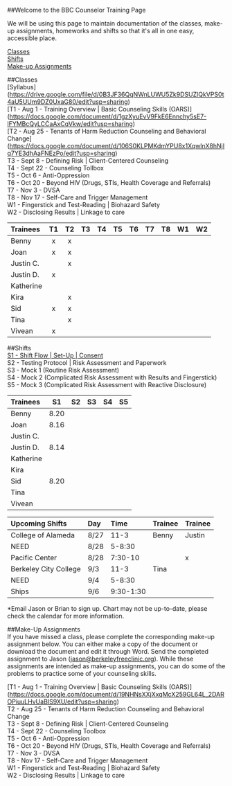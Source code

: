 ##Welcome to the BBC Counselor Training Page

We will be using this page to maintain documentation of the classes, make-up assignments, homeworks and shifts so that it's all in one easy, accessible place.

[Classes](#classes)  
[Shifts](#shifts)  
[Make-up Assignments](#makeup)  

##<a name="classes"></a>Classes  
[Syllabus] (https://drive.google.com/file/d/0B3JF36QqNWnLUWU5Zk9DSUZlQkVPS0t4aU5UUm9DZ0UxaG80/edit?usp=sharing)  
[T1 - Aug 1 - Training Overview | Basic Counseling Skills (OARS)] (https://docs.google.com/document/d/1gzXyuEvV9FkE6Ennchy5sE7-lFYMBcQyLCCaAxCqVkw/edit?usp=sharing)  
[T2 - Aug 25 - Tenants of Harm Reduction Counseling and Behavioral Change] (https://docs.google.com/document/d/106S0KLPMKdmYPU8x1XqwlnX8hNjIq7YE3dhAaFNEzPo/edit?usp=sharing)  
T3 - Sept 8 - Defining Risk | Client-Centered Counseling  
T4 - Sept 22 - Counseling Tollbox  
T5 - Oct 6 - Anti-Oppression  
T6 - Oct 20 - Beyond HIV (Drugs, STIs, Health Coverage and Referrals)  
T7 - Nov 3 - DVSA  
T8 - Nov 17 - Self-Care and Trigger Management  
W1 - Fingerstick and Test-Reading | Biohazard Safety  
W2 - Disclosing Results | Linkage to care  

| Trainees | T1 | T2 | T3 | T4 | T5 | T6 | T7 | T8 | W1 | W2 |
| :----------------------- | :-: | :-: | :-: | :-: | :-: | :-: | :-: | :-: | :-: | :-: |
| Benny | x | x | | | | | | | | |
| Joan | x | x | | | | | | | | |
| Justin C. | | x | | | | | | | | |
| Justin D. | x | | | | | | | | | |
| Katherine | | | | | | | | | | |
| Kira | | x | | | | | | | | |
| Sid | x | x | | | | | | | | |
| Tina | | x | | | | | | | | |
| Vivean | x | | | | | | | | | |

##<a name="shifts"></a>Shifts  
[S1 - Shift Flow | Set-Up | Consent](https://docs.google.com/document/d/1ui0M1-V2GhTsbwLCvp_0OFWf6i_p6hWEDCc-gVEsdy0/edit?usp=sharing)  
S2 - Testing Protocol | Risk Assessment and Paperwork  
S3 - Mock 1 (Routine Risk Assessment)  
S4 - Mock 2 (Complicated Risk Assessment with Results and Fingerstick)  
S5 - Mock 3 (Complicated Risk Assessment with Reactive Disclosure)  

| Trainees | S1 | S2 | S3 | S4 | S5 |
| :----------------------- | :-----: | :-----: | :-----: | :-----: | :-----: |
| Benny | 8.20 | | | | |
| Joan | 8.16 | | | | |
| Justin C. | | | | | |
| Justin D. | 8.14 | | | | |
| Katherine | | | | | |
| Kira | | | | | |
| Sid | 8.20 | | | | |
| Tina | | | | | |
| Vivean | | | | | |

| Upcoming Shifts | Day | Time | Trainee | Trainee |
| :-------------- | :-- | :--- | :------ | :------ |
| College of Alameda | 8/27 | 11-3 | Benny | Justin |
| NEED | 8/28 | 5-8:30 | | |
| Pacific Center | 8/28 | 7:30-10 | | x |
| Berkeley City College | 9/3 | 11-3 | Tina | |
| NEED | 9/4 | 5-8:30 | | |
| Ships | 9/6 | 9:30-1:30 | | |  
*Email Jason or Brian to sign up. Chart may not be up-to-date, please check the calendar for more information.

##<a name="makeup"></a>Make-Up Assignments  
If you have missed a class, please complete the corresponding make-up assignment below. You can either make a copy of the document or download the document and edit it through Word. Send the completed assignment to Jason (jason@berkeleyfreeclinic.org). While these assignments are intended as make-up assignments, you can do some of the problems to practice some of your counseling skills.

[T1 - Aug 1 - Training Overview | Basic Counseling Skills (OARS)] (https://docs.google.com/document/d/19NHNsXXjXxqMcX259GL64L_2DAROPiuuLHvUaBIS9XU/edit?usp=sharing)  
T2 - Aug 25 - Tenants of Harm Reduction Counseling and Behavioral Change  
T3 - Sept 8 - Defining Risk | Client-Centered Counseling  
T4 - Sept 22 - Counseling Toolbox  
T5 - Oct 6 - Anti-Oppression  
T6 - Oct 20 - Beyond HIV (Drugs, STIs, Health Coverage and Referrals)  
T7 - Nov 3 - DVSA  
T8 - Nov 17 - Self-Care and Trigger Management  
W1 - Fingerstick and Test-Reading | Biohazard Safety  
W2 - Disclosing Results | Linkage to care  
